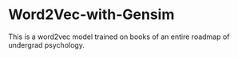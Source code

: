 # Word2Vec-with-Gensim
This is a word2vec model trained on books of an entire roadmap of undergrad psychology. 
